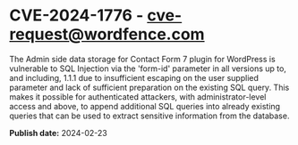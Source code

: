 # CVE-2024-1776 - cve-request@wordfence.com

The Admin side data storage for Contact Form 7 plugin for WordPress is vulnerable to SQL Injection via the 'form-id' parameter in all versions up to, and including, 1.1.1 due to insufficient escaping on the user supplied parameter and lack of sufficient preparation on the existing SQL query.  This makes it possible for authenticated attackers, with administrator-level access and above, to append additional SQL queries into already existing queries that can be used to extract sensitive information from the database.

**Publish date:** 2024-02-23
